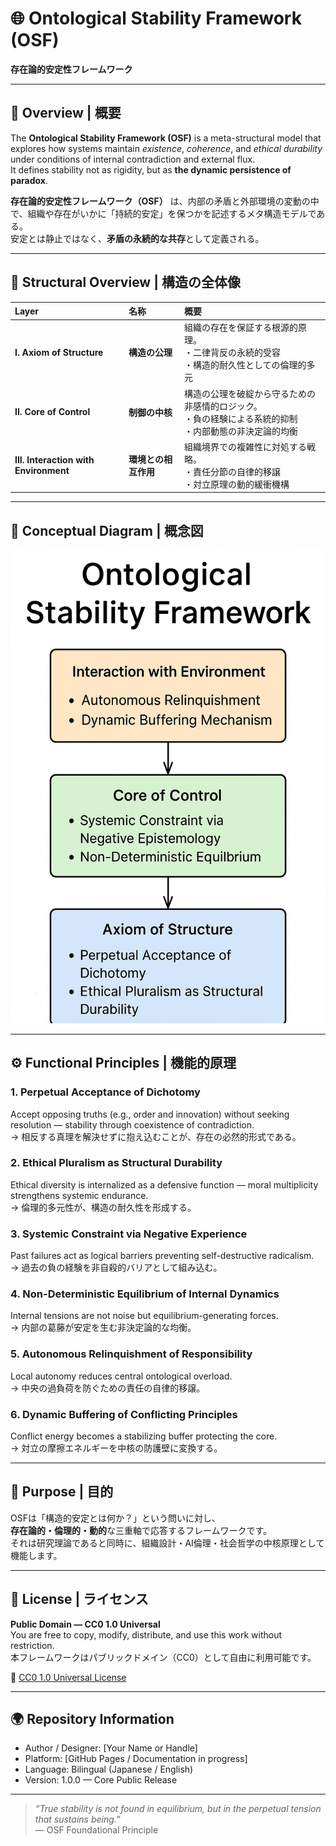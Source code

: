 # 🌐 Ontological Stability Framework (OSF)  
**存在論的安定性フレームワーク**

---

## 📖 Overview | 概要
The **Ontological Stability Framework (OSF)** is a meta-structural model that explores how systems maintain *existence*, *coherence*, and *ethical durability* under conditions of internal contradiction and external flux.  
It defines stability not as rigidity, but as **the dynamic persistence of paradox**.

**存在論的安定性フレームワーク（OSF）** は、内部の矛盾と外部環境の変動の中で、組織や存在がいかに「持続的安定」を保つかを記述するメタ構造モデルである。  
安定とは静止ではなく、**矛盾の永続的な共存**として定義される。

---

## 🧭 Structural Overview | 構造の全体像

| Layer | 名称 | 概要 |
|:------|:------|:------|
| **I. Axiom of Structure** | **構造の公理** | 組織の存在を保証する根源的原理。<br>・二律背反の永続的受容<br>・構造的耐久性としての倫理的多元 |
| **II. Core of Control** | **制御の中核** | 構造の公理を破綻から守るための非感情的ロジック。<br>・負の経験による系統的抑制<br>・内部動態の非決定論的均衡 |
| **III. Interaction with Environment** | **環境との相互作用** | 組織境界での複雑性に対処する戦略。<br>・責任分節の自律的移譲<br>・対立原理の動的緩衝機構 |

---

## 🧩 Conceptual Diagram | 概念図

![OSF Diagram](./diagrams/OSF%20Diagram.png)

---

## ⚙️ Functional Principles | 機能的原理

### **1. Perpetual Acceptance of Dichotomy**  
Accept opposing truths (e.g., order and innovation) without seeking resolution — stability through coexistence of contradiction.  
→ 相反する真理を解決せずに抱え込むことが、存在の必然的形式である。

### **2. Ethical Pluralism as Structural Durability**  
Ethical diversity is internalized as a defensive function — moral multiplicity strengthens systemic endurance.  
→ 倫理的多元性が、構造の耐久性を形成する。

### **3. Systemic Constraint via Negative Experience**  
Past failures act as logical barriers preventing self-destructive radicalism.  
→ 過去の負の経験を非自殺的バリアとして組み込む。

### **4. Non-Deterministic Equilibrium of Internal Dynamics**  
Internal tensions are not noise but equilibrium-generating forces.  
→ 内部の葛藤が安定を生む非決定論的な均衡。

### **5. Autonomous Relinquishment of Responsibility**  
Local autonomy reduces central ontological overload.  
→ 中央の過負荷を防ぐための責任の自律的移譲。

### **6. Dynamic Buffering of Conflicting Principles**  
Conflict energy becomes a stabilizing buffer protecting the core.  
→ 対立の摩擦エネルギーを中核の防護壁に変換する。

---

## 🧠 Purpose | 目的
OSFは「構造的安定とは何か？」という問いに対し、  
**存在論的・倫理的・動的**な三重軸で応答するフレームワークです。  
それは研究理論であると同時に、組織設計・AI倫理・社会哲学の中核原理として機能します。

---

## 📜 License | ライセンス
**Public Domain — CC0 1.0 Universal**  
You are free to copy, modify, distribute, and use this work without restriction.  
本フレームワークはパブリックドメイン（CC0）として自由に利用可能です。

🔗 [CC0 1.0 Universal License](https://creativecommons.org/publicdomain/zero/1.0/)

---

## 🌍 Repository Information
- Author / Designer: [Your Name or Handle]  
- Platform: [GitHub Pages / Documentation in progress]  
- Language: Bilingual (Japanese / English)  
- Version: 1.0.0 — Core Public Release  

---

> *“True stability is not found in equilibrium, but in the perpetual tension that sustains being.”*  
> ― OSF Foundational Principle
